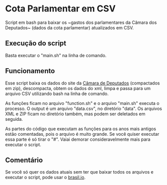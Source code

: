# Cota Parlamentar em CSV
Script em bash para baixar os ~gastos dos parlamentares da Câmara dos Deputados~ (dados da cota parlamentar) atualizados em CSV. 

## Execução do script

Basta executar o "main.sh" na linha de comando.

## Funcionamento

Esse script baixa os dados do site da [Câmara de Deputados](https://www2.camara.leg.br/transparencia/cota-para-exercicio-da-atividade-parlamentar/dados-abertos-cota-parlamentar) (compactados em zip), descompacta, obtem os dados do xml, limpa e passa para um arquivo CSV utilizando bash na linha de comando.

As funções ficam no arquivo "function.sh" e o arquivo "main.sh" executa o processo. O output é um arquivo "data.csv", no diretório "data". Os arquivos XML e ZIP ficam no diretório também, mas podem ser deletados em seguida.

As partes do código que executam as funções para os anos mais antigos estão comentadas, pois o arquivo é muito grande. Se você quiser executar essa parte é só tirar o "#". Vaiai demorar consideravelmente mais para executar o script.

## Comentário

Se você só quer os dados atuais sem ter que baixar todos os arquivos e executar o script, pode usar o [brasil.io](https://brasil.io/dataset/gastos-deputados/cota_parlamentar).
